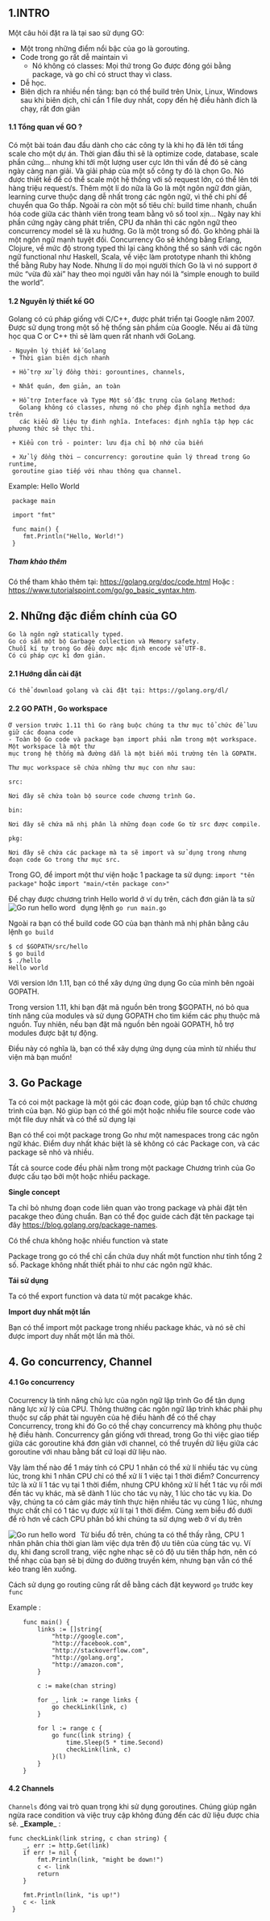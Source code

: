 ## 1.INTRO 
Một câu hỏi đặt ra là tại sao sử dụng GO: 
- Một trong những điểm nổi bậc của go là gorouting. 
- Code trong go rất dễ maintain vì 
    + Nó không có classes: Mọi thứ trong Go được đóng gói bằng package, và go chỉ có struct thay vì class.
- Dễ học.
- Biên dịch ra nhiều nền tảng: bạn có thể build trên Unix, Linux, Windows sau khi biên dịch, chỉ cần 1 file duy nhất, copy đến hệ điều hành đích là chạy, rất đơn giản

#### 1.1 Tổng quan về GO ? 
 Có một bài toán đau đầu dành cho các công ty là khi họ đã lên tới tầng scale cho một dự án. Thời gian đầu thì sẽ là optimize code, database, scale phần cứng… nhưng khi tới một lượng user cực lớn thì vấn đề đó sẽ càng ngày càng nan giải. Và giải pháp của một số công ty đó là chọn Go. Nó được thiết kế để có thể scale một hệ thống với số request lớn, có thể lên tới hàng triệu request/s. Thêm một lí do nữa là Go là một ngôn ngữ đơn giản, learning curve thuộc dạng dễ nhất trong các ngôn ngữ, vì thế chi phí để chuyển qua Go thấp. Ngoài ra còn một số tiêu chí: build time nhanh, chuẩn hóa code giữa các thành viên trong team bằng vô số tool xịn…
 Ngày nay khi phần cứng ngày càng phát triển, CPU đa nhân thì các ngôn ngữ theo concurrency model sẽ là xu hướng. Go là một trong số đó. Go không phải là một ngôn ngữ mạnh tuyệt đối. Concurrency Go sẽ không bằng Erlang, Clojure, về mức độ strong typed thì lại càng không thể so sánh với các ngôn ngữ functional như Haskell, Scala, về việc làm prototype nhanh thì không thể bằng Ruby hay Node. Nhưng lí do mọi người thích Go là vì nó support ở mức “vừa đủ xài” hay theo mọi người vẫn hay nói là “simple enough to build the world”.
#### 1.2 Nguyên lý thiết kế GO 
  Golang có cú pháp giống với C/C++, được phát triển tại Google năm 2007. Được sử dụng trong một số hệ thống sản phầm của Google. Nếu ai đã từng học qua C or C++ thì sẽ làm quen rất nhanh với GoLang.
    
    - Nguyên lý thiết kế Golang
     + Thời gian biên dịch nhanh
    
     + Hỗ trợ xử lý đồng thời: gorountines, channels,
    
     + Nhất quán, đơn giản, an toàn
    
     + Hỗ trợ Interface và Type Một số đặc trưng của Golang Method: 
       Golang không có classes, nhưng nó cho phép định nghĩa method dựa trên 
       các kiểu dữ liệu tự đinh nghĩa. Intefaces: định nghĩa tập hợp các phương thức sẽ thực thi.
    
     + Kiểu con trỏ - pointer: lưu địa chỉ bộ nhớ của biến
    
     + Xử lý đồng thời – concurrency: goroutine quản lý thread trong Go runtime, 
     goroutine giao tiếp với nhau thông qua channel.
     
Example: Hello World
     
     package main
     
     import "fmt"
     
     func main() {
        fmt.Println("Hello, World!")
     }
##### Tham khảo thêm 
Có thể tham khảo thêm tại: https://golang.org/doc/code.html Hoặc : https://www.tutorialspoint.com/go/go_basic_syntax.htm.
## 2. Những đặc điểm chính của GO 
    Go là ngôn ngữ statically typed.
    Go có sẵn một bộ Garbage collection và Memory safety.
    Chuỗi kí tự trong Go đều được mặc định encode về UTF-8.
    Có cú pháp cực kì đơn giản.
#### 2.1 Hướng dẫn cài đặt
    Có thể download golang và cài đặt tại: https://golang.org/dl/ 
#### 2.2 GO PATH , Go workspace 
    Ở version trước 1.11 thì Go ràng buộc chúng ta thư mục tổ chức để lưu giữ các đoạna code 
    - Toàn bộ Go code và package bạn import phải nằm trong một workspace. Một workspace là một thư 
    mục trong hệ thống mà đường dẫn là một biến môi trường tên là GOPATH.
    
    Thư mục workspace sẽ chứa những thư mục con như sau:
    
    src: 
    
    Nơi đây sẽ chứa toàn bộ source code chương trình Go.
    
    bin: 
    
    Nơi đây sẽ chứa mã nhị phân là những đoạn code Go từ src được compile.
    
    pkg: 
    
    Nơi đây sẽ chứa các package mà ta sẽ import và sử dụng trong nhưng đoạn code Go trong thư mục src.
    
Trong GO, để import một thư viện hoặc 1 package ta sử dụng:
`import "tên package"` hoặc  `import "main/<tên package con>"`

Để chạy được chương trình Hello world ở ví dụ trên, cách đơn giản là ta sử dụng lệnh 
`go run main.go `
<img src="src/run.png"
     alt="Go run hello word"
     style="float: left; margin-right: 10px;" />

Ngoài ra bạn có thể build code GO của bạn thành mã nhị phân bằng câu lệnh `go build` 

    $ cd $GOPATH/src/hello
    $ go build
    $ ./hello
    Hello world
    
Với version lớn 1.11, bạn có thể xây dựng ứng dụng Go của mình bên ngoài GOPATH. 

Trong version 1.11, khi bạn đặt mã nguồn bên trong $GOPATH, nó bỏ qua tính năng của modules và sử dụng GOPATH cho tìm kiếm các phụ thuộc mã nguồn. Tuy nhiên, nếu bạn đặt mã nguồn bên ngoài GOPATH, hỗ trợ modules được bật tự động. 

Điều này có nghĩa là, bạn có thể xây dựng ứng dụng của mình từ nhiều thư viện mà bạn muốn!

## 3. Go Package
Ta có coi một package là một gói các đoạn code, giúp bạn tổ chức chương trình của bạn. Nó giúp bạn có thể gói một hoặc nhiều file source code vào một file duy nhất và có thể sử dụng lại

Bạn có thể coi một package trong Go như một namespaces trong các ngôn ngữ khác. Điểm duy nhất khác biệt là sẽ không có các Package con, và các package sẽ nhỏ và nhiều.

Tất cả source code đều phải nằm trong một package
Chương trình của Go được cấu tạo bởi một hoặc nhiều package.

**Single concept**

Ta chỉ bỏ nhưng đoạn code liên quan vào trong package và phải đặt tên pacakge theo đúng chuẩn. Bạn có thể đọc guide cách đặt tên package tại đây https://blog.golang.org/package-names.

Có thể chưa không hoặc nhiều function và state

Package trong go có thể chỉ cần chứa duy nhất một function như tỉnh tổng 2 số. Package không nhất thiết phải to như các ngôn ngữ khác.

**Tái sử dụng**

Ta có thể export function và data từ một pacakge khác.

**Import duy nhất một lần**

Bạn có thể import một package trong nhiều package khác, và nó sẽ chỉ được import duy nhất một lần mà thôi.

## 4. Go concurrency, Channel 
#### 4.1 Go concurrency 
Cocurrency là tính năng chủ lực của ngôn ngữ lập trình Go để tận dụng năng lực xử lý của CPU. Thông thường các ngôn ngữ lâp trình khác phải phụ thuộc sự cấp phát tài nguyên của hệ điều hành để có thể chạy Concurrency, trong khi đó Go có thể chạy concurrency mà không phụ thuộc hệ điều hành. Concurrency gần giống với thread, trong Go thì việc giao tiếp giữa các goroutine khá đơn giản với channel, có thể truyền dữ liệu giữa các goroutine với nhau bằng bất cứ loại dữ liệu nào.

Vậy làm thế nào để 1 máy tính có CPU 1 nhân có thể xử lí nhiều tác vụ cùng lúc, trong khi 1 nhân CPU chỉ có thể xử lí 1 việc tại 1 thời điểm? Concurrency tức là xử lí 1 tác vụ tại 1 thời điểm, nhưng CPU không xử lí hết 1 tác vụ rồi mới đến tác vụ khác, mà sẽ dành 1 lúc cho tác vụ này, 1 lúc cho tác vụ kia. Do vậy, chúng ta có cảm giác máy tính thực hiện nhiều tác vụ cùng 1 lúc, nhưng thực chất chỉ có 1 tác vụ được xử lí tại 1 thời điểm.
Cùng xem biểu đồ dưới để rõ hơn về cách CPU phân bố khi chúng ta sử dựng web ở ví dụ trên

<img src="src/concurrency.jpg"
     alt="Go run hello word"
     style="float: left; margin-right: 10px;" />
     
Từ biểu đồ trên, chúng ta có thể thấy rằng, CPU 1 nhân phân chia thời gian làm việc dựa trên độ ưu tiên của cùng tác vụ. Ví dụ, khi đang scroll trang, việc nghe nhạc sẽ có độ ưu tiên thấp hơn, nên có thể nhạc của bạn sẽ bị dừng do đường truyền kém, nhưng bạn vẫn có thể kéo trang lên xuống.

Cách sử dụng go routing cũng rất dễ bằng cách đặt keyword `go` trước key `func`

Example : 
        
        func main() {
        	links := []string{
        		"http://google.com",
        		"http://facebook.com",
        		"http://stackoverflow.com",
        		"http://golang.org",
        		"http://amazon.com",
        	}
        
        	c := make(chan string)
        
        	for _, link := range links {
        		go checkLink(link, c)
        	}
        
        	for l := range c {
        		go func(link string) {
        			time.Sleep(5 * time.Second)
        			checkLink(link, c)
        		}(l)
        	}
        }

#### 4.2 Channels
`Channels` đóng vai trò quan trọng khi sử dụng goroutines. Chúng giúp ngăn ngừa race condition và việc truy cập không đúng đến các dữ liệu được chia sẻ.
**_Example**_ :

    func checkLink(link string, c chan string) {
     	_, err := http.Get(link)
     	if err != nil {
     		fmt.Println(link, "might be down!")
     		c <- link
     		return
     	}
     
     	fmt.Println(link, "is up!")
     	c <- link
     }
